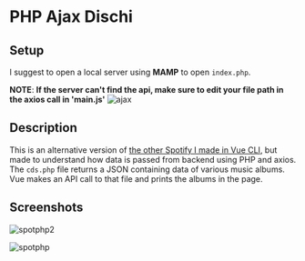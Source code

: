 # PHP Ajax Dischi

## Setup
I suggest to open a local server using **MAMP** to open ```index.php```.

**NOTE**: **If the server can't find the api, make sure to edit your file path in the axios call in 'main.js'**
![ajax](https://user-images.githubusercontent.com/85038274/151709345-ab6c6c21-b6d1-4f28-9a40-6111d519c2de.PNG)

## Description 
This is an alternative version of [the other Spotify I made in Vue CLI](https://github.com/Obez99/vue-dischi), but made to understand how data is passed from backend using PHP and axios.<br>
The ```cds.php``` file returns a JSON containing data of various music albums.<br>
Vue makes an API call to that file and prints the albums in the page.

## Screenshots

![spotphp2](https://user-images.githubusercontent.com/85038274/151709657-b11f040a-9d4e-4684-a838-8809e0860abc.PNG)

![spotphp](https://user-images.githubusercontent.com/85038274/151709633-047e4033-b466-4934-9e0a-c02b2af767c9.PNG)
